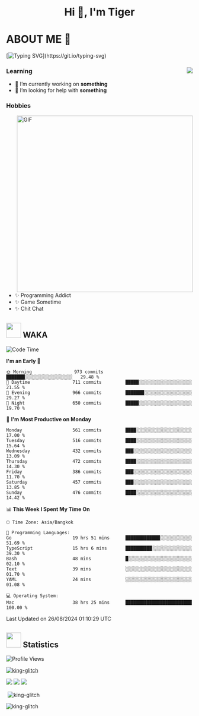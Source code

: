 <h1 align="center">Hi 👋, I'm Tiger</h1>




# ABOUT ME 💬

[![Typing SVG](https://readme-typing-svg.herokuapp.com?color=22F771&vCenter=true&lines=A+perssionate+developer+from+nowhere.)](https://git.io/typing-svg)

<div>
 <img align="right" src="https://spotify-github-profile.vercel.app/api/view?uid=12129734423&cover_image=false&theme=default&bar_color=22d016&bar_color_cover=true" />
 <h3>Learning</h3>
 
 <ul>
  <li>🔭 I’m currently working on <b>something</b></li>
  <li>🤝 I’m looking for help with <b>something</b></li>
 </ul>
 
</div>
<div>
 <h3>Hobbies</h3>
 <img align="right" height="475px"  alt="GIF" src="https://i.pinimg.com/originals/1f/b7/db/1fb7dbee557e5ed509f7517da8a84d58.gif" />
 <ul>
  <li>✨ Programming Addict</li>
  <li>✨ Game Sometime</li>
  <li>✨ Chit Chat</li>
 </ul>
 
</div>



## <img height="40" src="https://raw.githubusercontent.com/innng/innng/master/assets/kyubey.gif"/> WAKA

<!--START_SECTION:waka-->
![Code Time](http://img.shields.io/badge/Code%20Time-2%2C240%20hrs%2041%20mins-blue)

**I'm an Early 🐤** 

```text
🌞 Morning                973 commits         ███████░░░░░░░░░░░░░░░░░░   29.48 % 
🌆 Daytime                711 commits         █████░░░░░░░░░░░░░░░░░░░░   21.55 % 
🌃 Evening                966 commits         ███████░░░░░░░░░░░░░░░░░░   29.27 % 
🌙 Night                  650 commits         █████░░░░░░░░░░░░░░░░░░░░   19.70 % 
```
📅 **I'm Most Productive on Monday** 

```text
Monday                   561 commits         ████░░░░░░░░░░░░░░░░░░░░░   17.00 % 
Tuesday                  516 commits         ████░░░░░░░░░░░░░░░░░░░░░   15.64 % 
Wednesday                432 commits         ███░░░░░░░░░░░░░░░░░░░░░░   13.09 % 
Thursday                 472 commits         ████░░░░░░░░░░░░░░░░░░░░░   14.30 % 
Friday                   386 commits         ███░░░░░░░░░░░░░░░░░░░░░░   11.70 % 
Saturday                 457 commits         ███░░░░░░░░░░░░░░░░░░░░░░   13.85 % 
Sunday                   476 commits         ████░░░░░░░░░░░░░░░░░░░░░   14.42 % 
```


📊 **This Week I Spent My Time On** 

```text
🕑︎ Time Zone: Asia/Bangkok

💬 Programming Languages: 
Go                       19 hrs 51 mins      █████████████░░░░░░░░░░░░   51.69 % 
TypeScript               15 hrs 6 mins       ██████████░░░░░░░░░░░░░░░   39.30 % 
Bash                     48 mins             █░░░░░░░░░░░░░░░░░░░░░░░░   02.10 % 
Text                     39 mins             ░░░░░░░░░░░░░░░░░░░░░░░░░   01.70 % 
YAML                     24 mins             ░░░░░░░░░░░░░░░░░░░░░░░░░   01.08 % 

💻 Operating System: 
Mac                      38 hrs 25 mins      █████████████████████████   100.00 % 
```


 Last Updated on 26/08/2024 01:10:29 UTC
<!--END_SECTION:waka-->
## <img height="40" src="https://raw.githubusercontent.com/innng/innng/master/assets/kyubey.gif"/> Statistics
![Profile Views](https://komarev.com/ghpvc/?username=king-glitch)  

<p align="left"> 
 <a href="https://github.com/ryo-ma/github-profile-trophy">
  <img src="https://github-profile-trophy.vercel.app/?username=king-glitch&theme=dracula" alt="king-glitch" />
 </a> </p>

![](https://github-profile-summary-cards.vercel.app/api/cards/profile-details?username=king-glitch&theme=dracula)
![](https://github-profile-summary-cards.vercel.app/api/cards/stats?username=king-glitch&theme=dracula) 
![](https://github-profile-summary-cards.vercel.app/api/cards/productive-time?username=king-glitch&theme=dracula)


<p>&nbsp;<img align="center" src="https://github-readme-stats.vercel.app/api?username=king-glitch&theme=dracula" alt="king-glitch" /></p>

<p><img align="center" src="https://github-readme-streak-stats.herokuapp.com/?user=king-glitch&theme=dracula" alt="king-glitch" /></p>
